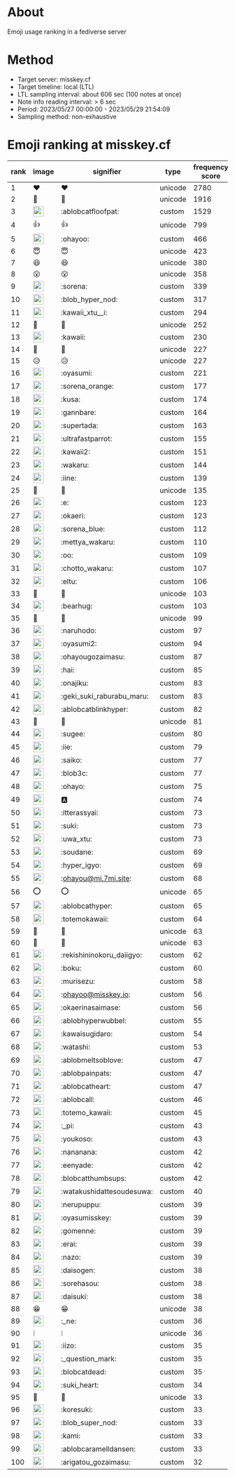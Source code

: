 # About
Emoji usage ranking in a fediverse server

# Method
- Target server: misskey.cf
- Target timeline: local (LTL)
- LTL sampling interval: about 606 sec (100 notes at once)
- Note info reading interval: > 6 sec
- Period: 2023/05/27 00:00:00 - 2023/05/29 21:54:09 
- Sampling method: non-exhaustive

# Emoji ranking at misskey.cf

|rank|image|signifier|type|frequency score|
|----|----|----|----|----|
|1|❤|❤|unicode|2780|
|2|🎉|🎉|unicode|1916|
|3|<img height="24" src="https://misskey.cf/emoji/ablobcatfloofpat.webp">|:ablobcatfloofpat:|custom|1529|
|4|👍|👍|unicode|799|
|5|<img height="24" src="https://misskey.cf/emoji/ohayoo.webp">|:ohayoo:|custom|466|
|6|😇|😇|unicode|423|
|7|😆|😆|unicode|380|
|8|😮|😮|unicode|358|
|9|<img height="24" src="https://misskey.cf/emoji/sorena.webp">|:sorena:|custom|339|
|10|<img height="24" src="https://misskey.cf/emoji/blob_hyper_nod.webp">|:blob_hyper_nod:|custom|317|
|11|<img height="24" src="https://misskey.cf/emoji/kawaii_xtu__i.webp">|:kawaii_xtu__i:|custom|294|
|12|🤔|🤔|unicode|252|
|13|<img height="24" src="https://misskey.cf/emoji/kawaii.webp">|:kawaii:|custom|230|
|14|💙|💙|unicode|227|
|15|😥|😥|unicode|227|
|16|<img height="24" src="https://misskey.cf/emoji/oyasumi.webp">|:oyasumi:|custom|221|
|17|<img height="24" src="https://misskey.cf/emoji/sorena_orange.webp">|:sorena_orange:|custom|177|
|18|<img height="24" src="https://misskey.cf/emoji/kusa.webp">|:kusa:|custom|174|
|19|<img height="24" src="https://misskey.cf/emoji/gannbare.webp">|:gannbare:|custom|164|
|20|<img height="24" src="https://misskey.cf/emoji/supertada.webp">|:supertada:|custom|163|
|21|<img height="24" src="https://misskey.cf/emoji/ultrafastparrot.webp">|:ultrafastparrot:|custom|155|
|22|<img height="24" src="https://misskey.cf/emoji/kawaii2.webp">|:kawaii2:|custom|151|
|23|<img height="24" src="https://misskey.cf/emoji/wakaru.webp">|:wakaru:|custom|144|
|24|<img height="24" src="https://misskey.cf/emoji/iine.webp">|:iine:|custom|139|
|25|🥺|🥺|unicode|135|
|26|<img height="24" src="https://misskey.cf/emoji/e.webp">|:e:|custom|123|
|27|<img height="24" src="https://misskey.cf/emoji/okaeri.webp">|:okaeri:|custom|123|
|28|<img height="24" src="https://misskey.cf/emoji/sorena_blue.webp">|:sorena_blue:|custom|112|
|29|<img height="24" src="https://misskey.cf/emoji/mettya_wakaru.webp">|:mettya_wakaru:|custom|110|
|30|<img height="24" src="https://misskey.cf/emoji/oo.webp">|:oo:|custom|109|
|31|<img height="24" src="https://misskey.cf/emoji/chotto_wakaru.webp">|:chotto_wakaru:|custom|107|
|32|<img height="24" src="https://misskey.cf/emoji/eltu.webp">|:eltu:|custom|106|
|33|🧂|🧂|unicode|103|
|34|<img height="24" src="https://misskey.cf/emoji/bearhug.webp">|:bearhug:|custom|103|
|35|🙌|🙌|unicode|99|
|36|<img height="24" src="https://misskey.cf/emoji/naruhodo.webp">|:naruhodo:|custom|97|
|37|<img height="24" src="https://misskey.cf/emoji/oyasumi2.webp">|:oyasumi2:|custom|94|
|38|<img height="24" src="https://misskey.cf/emoji/ohayougozaimasu.webp">|:ohayougozaimasu:|custom|87|
|39|<img height="24" src="https://misskey.cf/emoji/hai.webp">|:hai:|custom|85|
|40|<img height="24" src="https://misskey.cf/emoji/onajiku.webp">|:onajiku:|custom|83|
|41|<img height="24" src="https://misskey.cf/emoji/geki_suki_raburabu_maru.webp">|:geki_suki_raburabu_maru:|custom|83|
|42|<img height="24" src="https://misskey.cf/emoji/ablobcatblinkhyper.webp">|:ablobcatblinkhyper:|custom|82|
|43|🍮|🍮|unicode|81|
|44|<img height="24" src="https://misskey.cf/emoji/sugee.webp">|:sugee:|custom|80|
|45|<img height="24" src="https://misskey.cf/emoji/iie.webp">|:iie:|custom|79|
|46|<img height="24" src="https://misskey.cf/emoji/saiko.webp">|:saiko:|custom|77|
|47|<img height="24" src="https://misskey.cf/emoji/blob3c.webp">|:blob3c:|custom|77|
|48|<img height="24" src="https://misskey.cf/emoji/ohayo.webp">|:ohayo:|custom|75|
|49|<img height="24" src="https://misskey.cf/emoji/a.webp">|:a:|custom|74|
|50|<img height="24" src="https://misskey.cf/emoji/itterassyai.webp">|:itterassyai:|custom|73|
|51|<img height="24" src="https://misskey.cf/emoji/suki.webp">|:suki:|custom|73|
|52|<img height="24" src="https://misskey.cf/emoji/uwa_xtu.webp">|:uwa_xtu:|custom|73|
|53|<img height="24" src="https://misskey.cf/emoji/soudane.webp">|:soudane:|custom|69|
|54|<img height="24" src="https://misskey.cf/emoji/hyper_igyo.webp">|:hyper_igyo:|custom|69|
|55|<img height="24" src="https://misskey.cf/emoji/ohayou.webp">|:ohayou@mi.7mi.site:|custom|68|
|56|⭕|⭕|unicode|65|
|57|<img height="24" src="https://misskey.cf/emoji/ablobcathyper.webp">|:ablobcathyper:|custom|65|
|58|<img height="24" src="https://misskey.cf/emoji/totemokawaii.webp">|:totemokawaii:|custom|64|
|59|🤗|🤗|unicode|63|
|60|🫶|🫶|unicode|63|
|61|<img height="24" src="https://misskey.cf/emoji/rekishininokoru_daiigyo.webp">|:rekishininokoru_daiigyo:|custom|62|
|62|<img height="24" src="https://misskey.cf/emoji/boku.webp">|:boku:|custom|60|
|63|<img height="24" src="https://misskey.cf/emoji/murisezu.webp">|:murisezu:|custom|58|
|64|<img height="24" src="https://misskey.cf/emoji/ohayoo.webp">|:ohayoo@misskey.io:|custom|56|
|65|<img height="24" src="https://misskey.cf/emoji/okaerinasaimase.webp">|:okaerinasaimase:|custom|56|
|66|<img height="24" src="https://misskey.cf/emoji/ablobhyperwubbel.webp">|:ablobhyperwubbel:|custom|55|
|67|<img height="24" src="https://misskey.cf/emoji/kawaisugidaro.webp">|:kawaisugidaro:|custom|54|
|68|<img height="24" src="https://misskey.cf/emoji/watashi.webp">|:watashi:|custom|53|
|69|<img height="24" src="https://misskey.cf/emoji/ablobmeltsoblove.webp">|:ablobmeltsoblove:|custom|47|
|70|<img height="24" src="https://misskey.cf/emoji/ablobpainpats.webp">|:ablobpainpats:|custom|47|
|71|<img height="24" src="https://misskey.cf/emoji/ablobcatheart.webp">|:ablobcatheart:|custom|47|
|72|<img height="24" src="https://misskey.cf/emoji/ablobcall.webp">|:ablobcall:|custom|46|
|73|<img height="24" src="https://misskey.cf/emoji/totemo_kawaii.webp">|:totemo_kawaii:|custom|45|
|74|<img height="24" src="https://misskey.cf/emoji/_pi.webp">|:_pi:|custom|43|
|75|<img height="24" src="https://misskey.cf/emoji/youkoso.webp">|:youkoso:|custom|43|
|76|<img height="24" src="https://misskey.cf/emoji/nananana.webp">|:nananana:|custom|42|
|77|<img height="24" src="https://misskey.cf/emoji/eenyade.webp">|:eenyade:|custom|42|
|78|<img height="24" src="https://misskey.cf/emoji/blobcatthumbsups.webp">|:blobcatthumbsups:|custom|42|
|79|<img height="24" src="https://misskey.cf/emoji/watakushidattesoudesuwa.webp">|:watakushidattesoudesuwa:|custom|40|
|80|<img height="24" src="https://misskey.cf/emoji/nerupuppu.webp">|:nerupuppu:|custom|39|
|81|<img height="24" src="https://misskey.cf/emoji/oyasumisskey.webp">|:oyasumisskey:|custom|39|
|82|<img height="24" src="https://misskey.cf/emoji/gomenne.webp">|:gomenne:|custom|39|
|83|<img height="24" src="https://misskey.cf/emoji/erai.webp">|:erai:|custom|39|
|84|<img height="24" src="https://misskey.cf/emoji/nazo.webp">|:nazo:|custom|39|
|85|<img height="24" src="https://misskey.cf/emoji/daisogen.webp">|:daisogen:|custom|38|
|86|<img height="24" src="https://misskey.cf/emoji/sorehasou.webp">|:sorehasou:|custom|38|
|87|<img height="24" src="https://misskey.cf/emoji/daisuki.webp">|:daisuki:|custom|38|
|88|😁|😁|unicode|38|
|89|<img height="24" src="https://misskey.cf/emoji/_ne.webp">|:_ne:|custom|36|
|90|❕|❕|unicode|36|
|91|<img height="24" src="https://misskey.cf/emoji/iizo.webp">|:iizo:|custom|35|
|92|<img height="24" src="https://misskey.cf/emoji/_question_mark.webp">|:_question_mark:|custom|35|
|93|<img height="24" src="https://misskey.cf/emoji/blobcatdead.webp">|:blobcatdead:|custom|35|
|94|<img height="24" src="https://misskey.cf/emoji/suki_heart.webp">|:suki_heart:|custom|34|
|95|🤣|🤣|unicode|33|
|96|<img height="24" src="https://misskey.cf/emoji/koresuki.webp">|:koresuki:|custom|33|
|97|<img height="24" src="https://misskey.cf/emoji/blob_super_nod.webp">|:blob_super_nod:|custom|33|
|98|<img height="24" src="https://misskey.cf/emoji/kami.webp">|:kami:|custom|33|
|99|<img height="24" src="https://misskey.cf/emoji/ablobcaramelldansen.webp">|:ablobcaramelldansen:|custom|33|
|100|<img height="24" src="https://misskey.cf/emoji/arigatou_gozaimasu.webp">|:arigatou_gozaimasu:|custom|32|
